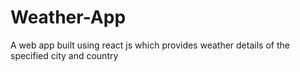 # Weather-App
A web app built using react js which provides weather details of the specified city and country
